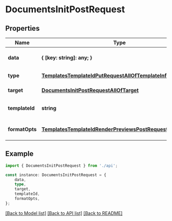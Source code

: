 # DocumentsInitPostRequest


## Properties

Name | Type | Description | Notes
------------ | ------------- | ------------- | -------------
**data** | **{ [key: string]: any; }** |  | [optional] [default to undefined]
**type** | [**TemplatesTemplateIdPutRequestAllOfTemplateInfoType**](TemplatesTemplateIdPutRequestAllOfTemplateInfoType.md) |  | [default to undefined]
**target** | [**DocumentsInitPostRequestAllOfTarget**](DocumentsInitPostRequestAllOfTarget.md) |  | [default to undefined]
**templateId** | **string** |  | [optional] [default to undefined]
**formatOpts** | [**TemplatesTemplateIdRenderPreviewsPostRequestFormatOpts**](TemplatesTemplateIdRenderPreviewsPostRequestFormatOpts.md) |  | [optional] [default to undefined]

## Example

```typescript
import { DocumentsInitPostRequest } from './api';

const instance: DocumentsInitPostRequest = {
    data,
    type,
    target,
    templateId,
    formatOpts,
};
```

[[Back to Model list]](../README.md#documentation-for-models) [[Back to API list]](../README.md#documentation-for-api-endpoints) [[Back to README]](../README.md)
